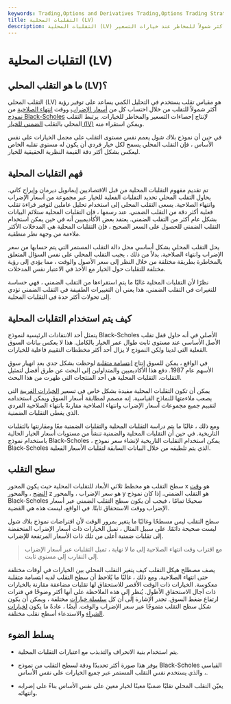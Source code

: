 ```yaml
---
keywords: Trading,Options and Derivatives Trading,Options Trading Strategy and Education,Options and Derivatives,Strategy and Education
title: التقلبات المحلية (LV)
description: التقلبات المحلية (LV) هي مقياس تقلب يستخدم في التحليل الكمي الذي يوفر رؤية أكثر شمولاً للمخاطر عند خيارات التسعير.
---
```


# التقلبات المحلية (LV)
## ما هو التقلب المحلي (LV)؟

التقلب المحلي (LV) هو مقياس تقلب يستخدم في التحليل الكمي يساعد على توفير رؤية أكثر شمولاً للتقلب من خلال احتساب كل من [أسعار الإضراب](/strikeprice) ووقت [انتهاء الصلاحية](/expiration-time) من [نموذج Black-Scholes](/blackscholes) لإنتاج إحصاءات التسعير والمخاطر للخيارات. يرتبط التقلب المحلي بالتقلب [الضمني للخيار (IV)](/iv) ويمكن استقراء منه.

في حين أن نموذج بلاك شول يعمم نفس مستوى التقلب على مجمل الخيارات على نفس الأساس ، فإن التقلب المحلي يسمح لكل خيار فردي أن يكون له مستوى تقلبه الخاص ليعكس بشكل أكثر دقة القيمة النظرية الحقيقية للخيار.

## فهم التقلبات المحلية

تم تقديم مفهوم التقلبات المحلية من قبل الاقتصاديين إيمانويل ديرمان وإيراج كاني. يحاول التقلب المحلي تحديد التقلبات الفعلية للخيار عبر مجموعة من أسعار الإضراب وانتهاء الصلاحية. يسعى التقلب المحلي إلى استخدام تحليل عاملين لتوفير قراءة تقلب فعلية أكثر دقة من التقلب الضمني. عند رسمها ، فإن التقلبات المحلية ستلائم البيانات بشكل عام أكثر من التقلب الضمني. يعتقد بعض الأكاديميين أنه في حين يمكن استخدام التقلب الضمني للحصول على السعر الصحيح ، فإن التقلبات المحلية هي المدخلات الأكثر ملاءمة من وجهة نظر منطقية.

يحل التقلب المحلي بشكل أساسي محل دالة التقلب المستمر التي يتم حسابها من سعر الإضراب وانتهاء الصلاحية. بدلاً من ذلك ، يجيب التقلب المحلي على نفس السؤال المتعلق بالمخاطرة بطريقة مختلفة من خلال النظر إلى سعر الأصول والوقت ، مما يؤدي إلى رؤية مختلفة للتقلبات حول الخيار مع الأخذ في الاعتبار نفس المدخلات.

نظرًا لأن التقلبات المحلية غالبًا ما يتم استقراءها من التقلب الضمني ، فهي حساسة للتغيرات في التقلب الضمني. هذا يعني أن التغييرات الطفيفة في التقلب الضمني تؤدي إلى تحولات أكثر حدة في التقلبات المحلية.

## كيف يتم استخدام التقلبات المحلية

يتمثل أحد الانتقادات الرئيسية لنموذج Black-Scholes الأصلي في أنه حاول قفل تقلب الأصل الأساسي عند مستوى ثابت طوال عمر الخيار بالكامل. هذا لا يعكس بيانات السوق الفعلية التي لدينا ولكن النموذج لا يزال أحد أكثر مخططات التقييم فاعلية للخيارات.

في الواقع ، يمكن للسوق إنتاج [ابتسامة متقلبة](/volatilitysmile) لوحظت بشكل جدي بعد انهيار سوق الأسهم عام 1987. دفع هذا الأكاديميين والمتداولين إلى البحث عن طرق أفضل لتمثيل التقلبات. التقلبات المحلية هي أحد المنتجات التي ظهرت من هذا البحث.

يمكن أن تكون التقلبات المحلية مفيدة بشكل خاص في تسعير [الخيارات الغريبة](/exoticoption) التي يصعب ملاءمتها للنماذج القياسية. إنه مصمم لمطابقة أسعار السوق ويمكن استخدامه لتقييم جميع مجموعات أسعار الإضراب وانتهاء الصلاحية مقارنةً بانتهاء الصلاحية الفردي الذي يغطي التقلبات الضمنية.

ومع ذلك ، غالبًا ما يتم دراسة التقلبات المحلية والتقلبات الضمنية معًا ومقارنتها بالتقلبات التاريخية. في حين أن التقلبات المحلية والضمنية تنشأ من مستويات أسعار الخيار الحالية باستخدام نموذج Black-Scholes ، يمكن استخدام التقلبات التاريخية لإنشاء سعر نموذج Black-Scholes الذي يتم تلطيفه من خلال البيانات السابقة لتقلبات الأسعار الفعلية.

## سطح التقلب

سطح التقلب هو مخطط ثلاثي الأبعاد للتقلبات المحلية حيث يكون المحور x هو [وقت النضج](/maturity) ، والمحور z هو سعر الإضراب ، والمحور y هو التقلب الضمني. إذا كان نموذج Black-Scholes صحيحًا تمامًا ، فيجب أن يكون سطح التقلب الضمني عبر أسعار الإضراب ووقت الاستحقاق ثابتًا. في الواقع، ليست هذه هي القضية.

سطح التقلب ليس مسطحًا وغالبًا ما يتغير بمرور الوقت لأن افتراضات نموذج بلاك شول ليست صحيحة دائمًا. على سبيل المثال ، تميل الخيارات ذات أسعار الإضراب المنخفضة إلى تقلبات ضمنية أعلى من تلك ذات الأسعار المرتفعة للإضراب.

> مع اقتراب وقت انتهاء الصلاحية إلى ما لا نهاية ، تميل التقلبات عبر أسعار الإضراب إلى التقارب إلى مستوى ثابت.

>

يصف مصطلح هيكل التقلب كيف يتغير التقلب المحلي بين الخيارات في أوقات مختلفة حتى انتهاء الصلاحية. ومع ذلك ، غالبًا ما يُلاحظ أن سطح التقلب لديه ابتسامة متقلبة معكوسة. الخيارات ذات الوقت الأقصر للاستحقاق لها تقلبات مضاعفة مقارنة بالخيارات ذات آجال الاستحقاق الأطول. يُنظر إلى هذه الملاحظة على أنها أكثر وضوحًا في فترات ارتفاع ضغط السوق. تجدر الإشارة إلى أن كل [سلسلة خيارات](/optionchain) مختلفة ، ويمكن أن يكون شكل سطح التقلب متموجًا عبر سعر الإضراب والوقت. أيضًا ، عادةً ما يكون [لخيارات](/putoption) [الشراء](/calloption) والاستدعاء أسطح تقلب مختلفة.

## يسلط الضوء

- يتم استخدام بنية الانحراف والتذبذب مع اعتبارات التقلبات المحلية.

- يوفر هذا صورة أكثر تحديدًا ودقة لسطح التقلب من نموذج Black-Scholes القياسي ، والذي يستخدم نفس التقلب المستمر عبر جميع الخيارات على نفس الأساس.

- يعيّن التقلب المحلي تقلبًا ضمنيًا معينًا لخيار معين على نفس الأساس بناءً على إضرابه وانتهائه.

